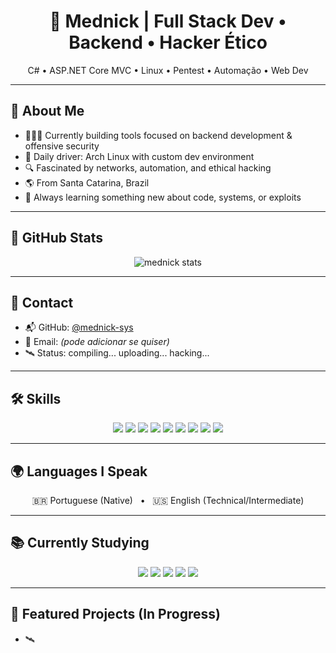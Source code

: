 <h1 align="center">🧠 Mednick | Full Stack Dev • Backend • Hacker Ético</h1>

<p align="center">C# • ASP.NET Core MVC • Linux • Pentest • Automação • Web Dev</p>

---

## 👤 About Me

- 👨🏻‍💻 Currently building tools focused on backend development & offensive security  
- 🐧 Daily driver: Arch Linux with custom dev environment  
- 🔍 Fascinated by networks, automation, and ethical hacking  
- 🌎 From Santa Catarina, Brazil  
- 🧠 Always learning something new about code, systems, or exploits

---

## 🚀 GitHub Stats

<p align="center">
  <img src="https://github-readme-stats.vercel.app/api?username=mednick-sys&show_icons=true&theme=tokyonight" alt="mednick stats" />
</p>

---

## 💬 Contact

- 📬 GitHub: [@mednick-sys](https://github.com/mednick-sys)
- 📧 Email: *(pode adicionar se quiser)*
- 🛰️ Status: compiling... uploading... hacking...

---

## 🛠️ Skills

<p align="center">
  <img src="https://img.shields.io/badge/C%23-239120?style=for-the-badge&logo=c-sharp&logoColor=white" />
  <img src="https://img.shields.io/badge/.NET-512BD4?style=for-the-badge&logo=dotnet&logoColor=white" />
  <img src="https://img.shields.io/badge/Linux-000000?style=for-the-badge&logo=linux&logoColor=white" />
  <img src="https://img.shields.io/badge/Bash-121011?style=for-the-badge&logo=gnu-bash&logoColor=white" />
  <img src="https://img.shields.io/badge/JavaScript-F7DF1E?style=for-the-badge&logo=javascript&logoColor=black" />
  <img src="https://img.shields.io/badge/Python-3776AB?style=for-the-badge&logo=python&logoColor=white" />
  <img src="https://img.shields.io/badge/MySQL-005C84?style=for-the-badge&logo=mysql&logoColor=white" />
  <img src="https://img.shields.io/badge/Git-F05032?style=for-the-badge&logo=git&logoColor=white" />
  <img src="https://img.shields.io/badge/Docker-2496ED?style=for-the-badge&logo=docker&logoColor=white" />
</p>

---

## 🌍 Languages I Speak

<p align="center">
  🇧🇷 Portuguese (Native) &nbsp;&nbsp;•&nbsp;&nbsp; 🇺🇸 English (Technical/Intermediate)
</p>

---

## 📚 Currently Studying

<p align="center">
  <img src="https://img.shields.io/badge/Pentest-%23000?style=for-the-badge&logo=kalilinux&logoColor=white" />
  <img src="https://img.shields.io/badge/Node.js-339933?style=for-the-badge&logo=nodedotjs&logoColor=white" />
  <img src="https://img.shields.io/badge/RTL--SDR-%23333333?style=for-the-badge&logo=hackthebox&logoColor=white" />
  <img src="https://img.shields.io/badge/Arduino-00979D?style=for-the-badge&logo=arduino&logoColor=white" />
  <img src="https://img.shields.io/badge/ASP.NET-512BD4?style=for-the-badge&logo=dotnet&logoColor=white" />
</p>

---

## 🧪 Featured Projects (In Progress)

- 🛰
